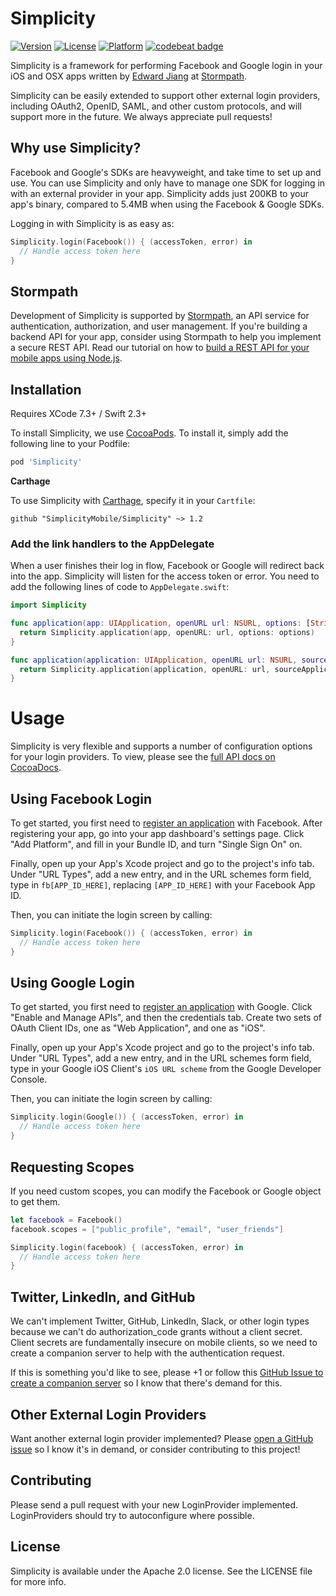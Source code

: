 # Simplicity

[![Version](https://img.shields.io/cocoapods/v/Simplicity.svg?style=flat)](http://cocoapods.org/pods/Simplicity)
[![License](https://img.shields.io/cocoapods/l/Simplicity.svg?style=flat)](http://cocoapods.org/pods/Simplicity)
[![Platform](https://img.shields.io/cocoapods/p/Simplicity.svg?style=flat)](http://cocoapods.org/pods/Simplicity) [![codebeat badge](https://codebeat.co/badges/be32bb87-36e8-47e3-9324-5eae153a4d6d)](https://codebeat.co/projects/github-com-simplicitymobile-simplicity)

Simplicity is a framework for performing Facebook and Google login in your iOS and OSX apps written by [Edward Jiang](https://twitter.com/edwardstarcraft) at [Stormpath](https://stormpath.com). 

Simplicity can be easily extended to support other external login providers, including OAuth2, OpenID, SAML, and other custom protocols, and will support more in the future. We always appreciate pull requests!

## Why use Simplicity?

Facebook and Google's SDKs are heavyweight, and take time to set up and use. You can use Simplicity and only have to manage one SDK for logging in with an external provider in your app. Simplicity adds just 200KB to your app's binary, compared to 5.4MB when using the Facebook & Google SDKs. 

Logging in with Simplicity is as easy as:

```Swift
Simplicity.login(Facebook()) { (accessToken, error) in
  // Handle access token here
}
```

## Stormpath

Development of Simplicity is supported by [Stormpath](https://stormpath.com), an API service for authentication, authorization, and user management. If you're building a backend API for your app, consider using Stormpath to help you implement a secure REST API. Read our tutorial on how to [build a REST API for your mobile apps using Node.js](https://stormpath.com/blog/tutorial-build-rest-api-mobile-apps-using-node-js).

## Installation

Requires XCode 7.3+ / Swift 2.3+

To install Simplicity, we use [CocoaPods](http://cocoapods.org). To install it, simply add the following line to your Podfile:

```ruby
pod 'Simplicity'
```

**Carthage**

To use Simplicity with [Carthage](https://github.com/Carthage/Carthage), specify it in your `Cartfile`:

```ogdl
github "SimplicityMobile/Simplicity" ~> 1.2
```

### Add the link handlers to the AppDelegate

When a user finishes their log in flow, Facebook or Google will redirect back into the app. Simplicity will listen for the access token or error. You need to add the following lines of code to `AppDelegate.swift`:

```Swift
import Simplicity

func application(app: UIApplication, openURL url: NSURL, options: [String : AnyObject]) -> Bool {
  return Simplicity.application(app, openURL: url, options: options)
}

func application(application: UIApplication, openURL url: NSURL, sourceApplication: String?, annotation: AnyObject) -> Bool {
  return Simplicity.application(application, openURL: url, sourceApplication: sourceApplication, annotation: annotation)
}
```

# Usage

Simplicity is very flexible and supports a number of configuration options for your login providers. To view, please see the [full API docs on CocoaDocs](http://cocoadocs.org/docsets/Simplicity/). 

## Using Facebook Login
 
To get started, you first need to [register an application](https://developers.facebook.com/?advanced_app_create=true) with Facebook. After registering your app, go into your app dashboard's settings page. Click "Add Platform", and fill in your Bundle ID, and turn "Single Sign On" on.

Finally, open up your App's Xcode project and go to the project's info tab. Under "URL Types", add a new entry, and in the URL schemes form field, type in `fb[APP_ID_HERE]`, replacing `[APP_ID_HERE]` with your Facebook App ID.

Then, you can initiate the login screen by calling:

```Swift
Simplicity.login(Facebook()) { (accessToken, error) in
  // Handle access token here
}
```

## Using Google Login

To get started, you first need to [register an application](https://console.developers.google.com/project) with Google. Click "Enable and Manage APIs", and then the credentials tab. Create two sets of OAuth Client IDs, one as "Web Application", and one as "iOS". 

Finally, open up your App's Xcode project and go to the project's info tab. Under "URL Types", add a new entry, and in the URL schemes form field, type in your Google iOS Client's `iOS URL scheme` from the Google Developer Console.

Then, you can initiate the login screen by calling:

```Swift
Simplicity.login(Google()) { (accessToken, error) in
  // Handle access token here
}
```

## Requesting Scopes

If you need custom scopes, you can modify the Facebook or Google object to get them. 

```Swift
let facebook = Facebook()
facebook.scopes = ["public_profile", "email", "user_friends"]

Simplicity.login(facebook) { (accessToken, error) in
  // Handle access token here
}
```

## Twitter, LinkedIn, and GitHub

We can't implement Twitter, GitHub, LinkedIn, Slack, or other login types because we can't do authorization_code grants without a client secret. Client secrets are fundamentally insecure on mobile clients, so we need to create a companion server to help with the authentication request.

If this is something you'd like to see, please +1 or follow this [GitHub Issue to create a companion server](https://github.com/SimplicityMobile/Simplicity/issues/1) so I know that there's demand for this. 

## Other External Login Providers

Want another external login provider implemented? Please [open a GitHub issue](https://github.com/SimplicityMobile/Simplicity/issues) so I know it's in demand, or consider contributing to this project!

## Contributing

Please send a pull request with your new LoginProvider implemented. LoginProviders should try to autoconfigure where possible. 

## License

Simplicity is available under the Apache 2.0 license. See the LICENSE file for more info.
